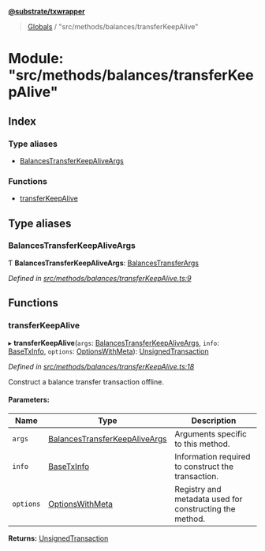 **[@substrate/txwrapper](../README.md)**

> [Globals](../globals.md) / "src/methods/balances/transferKeepAlive"

# Module: "src/methods/balances/transferKeepAlive"

## Index

### Type aliases

* [BalancesTransferKeepAliveArgs](_src_methods_balances_transferkeepalive_.md#balancestransferkeepaliveargs)

### Functions

* [transferKeepAlive](_src_methods_balances_transferkeepalive_.md#transferkeepalive)

## Type aliases

### BalancesTransferKeepAliveArgs

Ƭ  **BalancesTransferKeepAliveArgs**: [BalancesTransferArgs](../interfaces/_src_methods_balances_transfer_.balancestransferargs.md)

*Defined in [src/methods/balances/transferKeepAlive.ts:9](https://github.com/paritytech/txwrapper/blob/a0533b3/src/methods/balances/transferKeepAlive.ts#L9)*

## Functions

### transferKeepAlive

▸ **transferKeepAlive**(`args`: [BalancesTransferKeepAliveArgs](_src_methods_balances_transferkeepalive_.md#balancestransferkeepaliveargs), `info`: [BaseTxInfo](../interfaces/_src_util_types_.basetxinfo.md), `options`: [OptionsWithMeta](../interfaces/_src_util_types_.optionswithmeta.md)): [UnsignedTransaction](../interfaces/_src_util_types_.unsignedtransaction.md)

*Defined in [src/methods/balances/transferKeepAlive.ts:18](https://github.com/paritytech/txwrapper/blob/a0533b3/src/methods/balances/transferKeepAlive.ts#L18)*

Construct a balance transfer transaction offline.

#### Parameters:

Name | Type | Description |
------ | ------ | ------ |
`args` | [BalancesTransferKeepAliveArgs](_src_methods_balances_transferkeepalive_.md#balancestransferkeepaliveargs) | Arguments specific to this method. |
`info` | [BaseTxInfo](../interfaces/_src_util_types_.basetxinfo.md) | Information required to construct the transaction. |
`options` | [OptionsWithMeta](../interfaces/_src_util_types_.optionswithmeta.md) | Registry and metadata used for constructing the method.  |

**Returns:** [UnsignedTransaction](../interfaces/_src_util_types_.unsignedtransaction.md)
